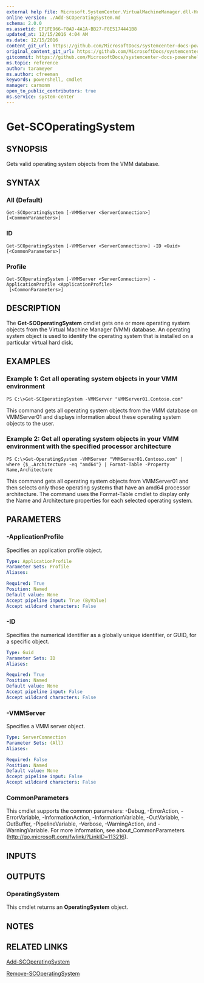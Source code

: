 ```yaml
---
external help file: Microsoft.SystemCenter.VirtualMachineManager.dll-Help.xml
online version: ./Add-SCOperatingSystem.md
schema: 2.0.0
ms.assetid: EF1FE966-F8AD-4A1A-BB27-F8E5174441B8
updated_at: 12/15/2016 4:04 AM
ms.date: 12/15/2016
content_git_url: https://github.com/MicrosoftDocs/systemcenter-docs-powershell/blob/master/systemcenter-cmdlets/SystemCenter2016/VirtualMachineManager/vlatest/Get-SCOperatingSystem.md
original_content_git_url: https://github.com/MicrosoftDocs/systemcenter-docs-powershell/blob/master/systemcenter-cmdlets/SystemCenter2016/VirtualMachineManager/vlatest/Get-SCOperatingSystem.md
gitcommit: https://github.com/MicrosoftDocs/systemcenter-docs-powershell/blob/7df4508c7b907a214e6a8eca76037b06065ef078/systemcenter-cmdlets/SystemCenter2016/VirtualMachineManager/vlatest/Get-SCOperatingSystem.md
ms.topic: reference
author: tarameyer
ms.author: cfreeman
keywords: powershell, cmdlet
manager: carmonm
open_to_public_contributors: true
ms.service: system-center
---
```


# Get-SCOperatingSystem

## SYNOPSIS
Gets valid operating system objects from the VMM database.

## SYNTAX

### All (Default)
```
Get-SCOperatingSystem [-VMMServer <ServerConnection>] [<CommonParameters>]
```

### ID
```
Get-SCOperatingSystem [-VMMServer <ServerConnection>] -ID <Guid> [<CommonParameters>]
```

### Profile
```
Get-SCOperatingSystem [-VMMServer <ServerConnection>] -ApplicationProfile <ApplicationProfile>
 [<CommonParameters>]
```

## DESCRIPTION
The **Get-SCOperatingSystem** cmdlet gets one or more operating system objects from the Virtual Machine Manager (VMM) database.
An operating system object is used to identify the operating system that is installed on a particular virtual hard disk.

## EXAMPLES

### Example 1: Get all operating system objects in your VMM environment
```
PS C:\>Get-SCOperatingSystem -VMMServer "VMMServer01.Contoso.com"
```

This command gets all operating system objects from the VMM database on VMMServer01 and displays information about these operating system objects to the user.

### Example 2: Get all operating system objects in your VMM environment with the specified processor architecture
```
PS C:\>Get-OperatingSystem -VMMServer "VMMServer01.Contoso.com" | where {$_.Architecture -eq "amd64"} | Format-Table -Property Name,Architecture
```

This command gets all operating system objects from VMMServer01 and then selects only those operating systems that have an amd64 processor architecture.
The command uses the Format-Table cmdlet to display only the Name and Architecture properties for each selected operating system.

## PARAMETERS

### -ApplicationProfile
Specifies an application profile object.

```yaml
Type: ApplicationProfile
Parameter Sets: Profile
Aliases: 

Required: True
Position: Named
Default value: None
Accept pipeline input: True (ByValue)
Accept wildcard characters: False
```

### -ID
Specifies the numerical identifier as a globally unique identifier, or GUID, for a specific object.

```yaml
Type: Guid
Parameter Sets: ID
Aliases: 

Required: True
Position: Named
Default value: None
Accept pipeline input: False
Accept wildcard characters: False
```

### -VMMServer
Specifies a VMM server object.

```yaml
Type: ServerConnection
Parameter Sets: (All)
Aliases: 

Required: False
Position: Named
Default value: None
Accept pipeline input: False
Accept wildcard characters: False
```

### CommonParameters
This cmdlet supports the common parameters: -Debug, -ErrorAction, -ErrorVariable, -InformationAction, -InformationVariable, -OutVariable, -OutBuffer, -PipelineVariable, -Verbose, -WarningAction, and -WarningVariable. For more information, see about_CommonParameters (http://go.microsoft.com/fwlink/?LinkID=113216).

## INPUTS

## OUTPUTS

### OperatingSystem
This cmdlet returns an **OperatingSystem** object.

## NOTES

## RELATED LINKS

[Add-SCOperatingSystem](xref:SystemCenter2016/VirtualMachineManager/vlatest/Add-SCOperatingSystem.md)

[Remove-SCOperatingSystem](xref:SystemCenter2016/VirtualMachineManager/vlatest/Remove-SCOperatingSystem.md)

